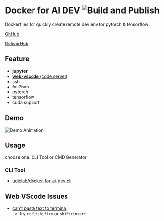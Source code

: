 # Docker for AI DEV ![Build and Publish](https://github.com/udiclab/docker-for-ai-dev/workflows/Build%20and%20Publish/badge.svg)
Dockerfiles for quickly create remote dev env for pytorch & tensorflow

[GitHub](https://github.com/udiclab/docker-for-ai-dev)

[DokcerHub](https://hub.docker.com/r/udiclab/docker-for-ai-dev)

## Feature
- **jupyter**
- [**web-vscode** (code server)](https://github.com/cdr/code-server)
- ssh
- fail2ban
- pytorch
- tensorflow
- cuda support

## Demo
![Demo Animation](../assets/demo.gif?raw=true)

## Usage
choose one: CLI Tool or CMD Generator

### CLI Tool
- [udiclab/docker-for-ai-dev-cli](https://github.com/udiclab/docker-for-ai-dev-cli)

## Web VScode Issues
- [can't paste text to terminal](https://github.com/cdr/code-server/issues/1106)
    - try `ctrl+shift+v` or `shift+insert`
